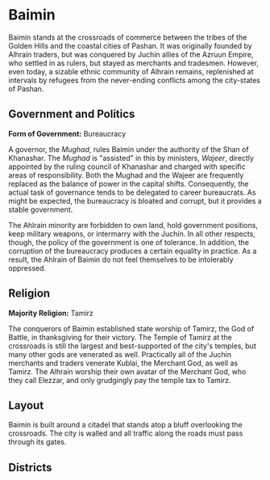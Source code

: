 # Baimin

Baimin stands at the crossroads of commerce between the tribes of the Golden Hills and the coastal cities of Pashan. It was originally founded by Alhrain traders, but was conquered by Juchin allies of the Azruun Empire, who settled in as rulers, but stayed as merchants and tradesmen. However, even today, a sizable ethnic community of Alhrain remains, replenished at intervals by refugees from the never-ending conflicts among the city-states of Pashan.

## Government and Politics

**Form of Government:** Bureaucracy

A governor, the _Mughad_, rules Baimin under the authority of the Shan of Khanashar. The _Mughad_ is "assisted" in this by ministers, _Wajeer_, directly appointed by the ruling council of Khanashar and charged with specific areas of responsibility. Both the Mughad and the Wajeer are frequently replaced as the balance of power in the capital shifts. Consequently, the actual task of governance tends to be delegated to career bureaucrats. As might be expected, the bureaucracy is bloated and corrupt, but it provides a stable government.

The Ahlrain minority are forbidden to own land, hold government positions, keep military weapons, or intermarry with the Juchin. In all other respects, though, the policy of the government is one of tolerance. In addition, the corruption of the bureaucracy produces a certain equality in practice. As a result, the Ahlrain of Baimin do not feel themselves to be intolerably oppressed.

## Religion

**Majority Religion:** Tamirz

The conquerors of Baimin established state worship of Tamirz, the God of Battle, in thanksgiving for their victory. The Temple of Tamirz at the crossroads is still the largest and best-supported of the city's temples, but many other gods are venerated as well. Practically all of the Juchin merchants and traders venerate Kublai, the Merchant God, as well as Tamirz. The Alhrain worship their own avatar of the Merchant God, who they call Elezzar, and only grudgingly pay the temple tax to Tamirz.

## Layout

Baimin is built around a citadel that stands atop a bluff overlooking the crossroads. The city is walled and all traffic along the roads must pass through its gates.

## Districts

